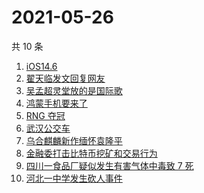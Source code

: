 # 2021-05-26

共 10 条

<!-- BEGIN -->
<!-- 最后更新时间 Wed May 26 2021 10:42:59 GMT+0800 (China Standard Time) -->

1. [iOS14.6](https://www.zhihu.com/search?q=ios14.6)
2. [翟天临发文回复网友](https://www.zhihu.com/search?q=翟天临)
3. [吴孟超灵堂放的是国际歌](https://www.zhihu.com/search?q=吴孟超)
4. [鸿蒙手机要来了](https://www.zhihu.com/search?q=华为鸿蒙)
5. [RNG 夺冠](https://www.zhihu.com/search?q=rng)
6. [武汉公交车](https://www.zhihu.com/search?q=武汉公交车)
7. [乌合麒麟新作缅怀袁隆平](https://www.zhihu.com/search?q=乌合麒麟新作)
8. [金融委打击比特币挖矿和交易行为](https://www.zhihu.com/search?q=金融委打击比特币)
9. [四川一食品厂疑似发生有害气体中毒致 7 死](https://www.zhihu.com/search?q=四川食品厂)
10. [河北一中学发生砍人事件](https://www.zhihu.com/search?q=河北中学砍人)

<!-- END -->
